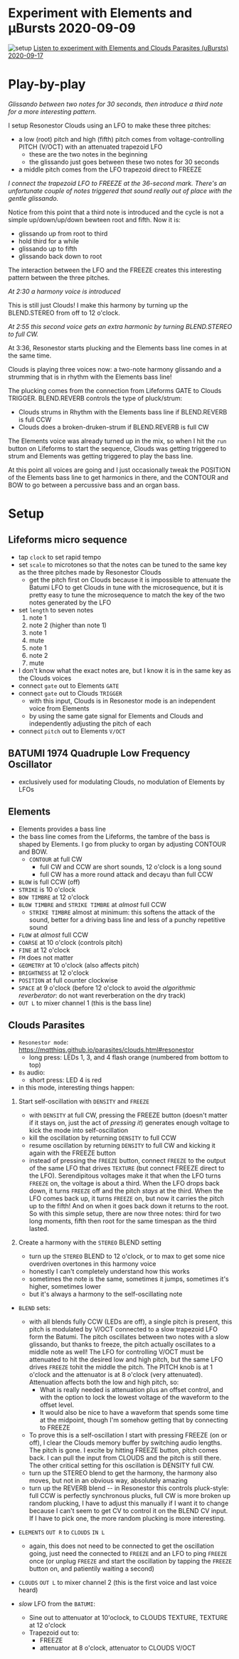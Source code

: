 # Experiment with Elements and µBursts 2020-09-09

![setup](setup.jpg)
[Listen to experiment with Elements and Clouds Parasites (uBursts) 2020-09-17](https://mattable.bandcamp.com/track/elements-bass-cloudsresonestor-harmony-glissando-and-strum)

# Play-by-play

*Glissando between two notes for 30 seconds, then introduce a
third note for a more interesting pattern.*

I setup Resonestor Clouds using an LFO to make these three
pitches:

- a low (root) pitch and high (fifth) pitch comes from
  voltage-controlling PITCH (V/OCT) with an attenuated
  trapezoid LFO
    - these are the two notes in the beginning
    - the glissando just goes between these two notes for 30
      seconds
- a middle pitch comes from the LFO trapezoid direct to
  FREEZE

*I connect the trapezoid LFO to FREEZE at the 36-second mark.
There's an unfortunate couple of notes triggered that sound
really out of place with the gentle glissando.*

Notice from this point that a third note is introduced and the
cycle is not a simple up/down/up/down bewteen root and fifth. Now
it is:

- glissando up from root to third
- hold third for a while
- glissando up to fifth
- glissando back down to root

The interaction between the LFO and the FREEZE creates this
interesting pattern between the three pitches.

*At 2:30 a harmony voice is introduced*

This is still just Clouds! I make this harmony by turning up the
BLEND.STEREO from off to 12 o'clock.

*At 2:55 this second voice gets an extra harmonic by turning
BLEND.STEREO to full CW.*

At 3:36, Resonestor starts plucking and the Elements bass line
comes in at the same time.

Clouds is playing three voices now: a two-note harmony glissando
and a strumming that is in rhythm with the Elements bass line!

The plucking comes from the connection from Lifeforms GATE to
Clouds TRIGGER. BLEND.REVERB controls the type of pluck/strum:

- Clouds strums in Rhythm with the Elements bass line if
  BLEND.REVERB is full CCW
- Clouds does a broken-druken-strum if BLEND.REVERB is full CW

The Elements voice was already turned up in the mix, so when I
hit the `run` button on Lifeforms to start the sequence, Clouds
was getting triggered to strum and Elements was getting triggered
to play the bass line.

At this point all voices are going and I just occasionally tweak
the POSITION of the Elements bass line to get harmonics in
there, and the CONTOUR and BOW to go between a percussive bass
and an organ bass.

# Setup

## Lifeforms micro sequence

- tap `clock` to set rapid tempo
- set `scale` to microtones so that the notes can be tuned to
  the same key as the three pitches made by Resonestor Clouds
    - get the pitch first on Clouds because it is impossible to
      attenuate the Batumi LFO to get Clouds in tune with the
      microsequence, but it is pretty easy to tune the
      microsequence to match the key of the two notes generated
      by the LFO
- set `length` to seven notes
    1. note 1
    2. note 2 (higher than note 1)
    3. note 1
    4. mute
    5. note 1
    6. note 2
    7. mute
- I don't know what the exact notes are, but I know it is in
  the same key as the Clouds voices
- connect `gate` out to Elements `GATE`
- connect `gate` out to Clouds `TRIGGER`
    - with this input, Clouds is in Resonestor mode is an
      independent voice from Elements
    - by using the same gate signal for Elements and Clouds and
      independently adjusting the pitch of each
- connect `pitch` out to Elements `V/OCT`

## BATUMI 1974 Quadruple Low Frequency Oscillator
- exclusively used for modulating Clouds, no modulation of
  Elements by LFOs

## Elements
- Elements provides a bass line
- the bass line comes from the Lifeforms, the tambre of the bass
  is shaped by Elements. I go from plucky to organ by adjusting
  CONTOUR and BOW.
    - `CONTOUR` at full CW
        - full CW and CCW are short sounds, 12 o'clock is a long
          sound
        - full CW has a more round attack and decayu than full
          CCW
- `BLOW` is full CCW (off)
- `STRIKE` is 10 o'clock
- `BOW TIMBRE` at 12 o'clock
- `BLOW TIMBRE` and `STRIKE TIMBRE` at *almost* full CCW
    - `STRIKE TIMBRE` almost at minimum: this softens the attack
      of the sound, better for a driving bass line and less of a
      punchy repetitive sound
- `FLOW` at *almost* full CCW
- `COARSE` at 10 o'clock (controls pitch)
- `FINE` at 12 o'clock
- `FM` does not matter
- `GEOMETRY` at 10 o'clock (also affects pitch)
- `BRIGHTNESS` at 12 o'clock
- `POSITION` at full counter clockwise
- `SPACE` at 9 o'clock (before 12 o'clock to avoid the
  *algorithmic reverberator*: do not want reverberation on the
  dry track)
- `OUT L` to mixer channel 1 (this is the bass line)

## Clouds Parasites
- `Resonestor mode`:
  <https://mqtthiqs.github.io/parasites/clouds.html#resonestor>
    - long press: LEDs 1, 3, and 4 flash orange (numbered from
      bottom to top)
- `8s` audio:
    - short press: LED 4 is red
- in this mode, interesting things happen:

1. Start self-oscillation with `DENSITY` and `FREEZE`
    - with `DENSITY` at full CW, pressing the FREEZE button
      (doesn't matter if it stays on, just the act of *pressing
      it*) generates enough voltage to kick the mode into
      self-oscillation
    - kill the oscillation by returning `DENSITY` to full CCW
    - resume oscillation by returning `DENSITY` to full CW and
      kicking it again with the FREEZE button
    - instead of pressing the `FREEZE` button, connect `FREEZE`
      to the output of the same LFO that drives `TEXTURE` (but
      connect FREEZE direct to the LFO). Serendipitous voltages
      make it that when the LFO turns `FREEZE` on, the voltage is
      about a third. When the LFO drops back down, it turns
      `FREEZE` off and the pitch *stays* at the third. When the
      LFO comes back up, it turns `FREEZE` on, but now it carries
      the pitch up to the fifth! And on when it goes back down it
      returns to the root. So with this simple setup, there are
      now three notes: third for two long moments, fifth then
      root for the same timespan as the third lasted.

2. Create a harmony with the `STEREO` BLEND setting
    - turn up the `STEREO` BLEND to 12 o'clock, or to max to get
      some nice overdriven overtones in this harmony voice
    - honestly I can't completely understand how this works
    - sometimes the note is the same, sometimes it jumps,
      sometimes it's higher, sometimes lower
    - but it's always a harmony to the self-oscillating note

- `BLEND` sets:
    - with all blends fully CCW (LEDs are off), a single pitch is
      present, this pitch is modulated by V/OCT connected to a
      slow trapezoid LFO form the Batumi. The pitch oscillates
      between two notes with a slow glissando, but thanks to
      freeze, the pitch actually oscillates to a middle note as
      well! The LFO for controlling V/OCT must be attenuated to
      hit the desired low and high pitch, but the same LFO drives
      `FREEZE` tohit the middle the pitch. The PITCH knob is at 1
      o'clock and the attenuator is at 8 o'clock (very
      attenuated). Attenuation affects both the low and high
      pitch, so:
        - What is really needed is attenuation plus an offset
          control, and with the option to lock the lowest voltage
          of the waveform to the offset level.
        - It would also be nice to have a waveform that spends
          some time at the midpoint, though I'm somehow getting
          that by connecting to FREEZE
    - To prove this is a self-oscillation I start with pressing
      FREEZE (on or off), I clear the Clouds memory buffer by
      switching audio lengths. The pitch is gone. I excite by
      hitting FREEZE button, pitch comes back.
      I can pull the input from CLOUDS and the pitch is still
      there.
      The other critical setting for this oscillation is DENSITY
      full CW.
    - turn up the STEREO blend to get the harmony, the harmony
      also moves, but not in an obvious way, absolutely amazing
    - turn up the REVERB blend -- in Resonestor this controls
      pluck-style: full CCW is perfectly synchronous plucks, full
      CW is more broken up random plucking, I have to adjust this
      manually if I want it to change because I can't seem to get
      CV to control it on the BLEND CV input. If I have to pick
      one, the more random plucking is more interesting.

- `ELEMENTS` `OUT R` to `CLOUDS` `IN L`
    - again, this does not need to be connected to get the
      oscillation going, just need the connected to `FREEZE` and
      an LFO to ping `FREEZE` once (or unplug `FREEZE` and start
      the oscillation by tapping the `FREEZE` button on, and
      patientily waiting a second)
- `CLOUDS` `OUT L` to mixer channel 2 (this is the first voice and last voice heard)
- *slow* LFO from the `BATUMI`:
    - Sine out to attenuator at 10'oclock, to CLOUDS TEXTURE,
      TEXTURE at 12 o'clock
    - Trapezoid out to:
        - FREEZE
        - attenuator at 8 o'clock, attenuator to CLOUDS V/OCT
